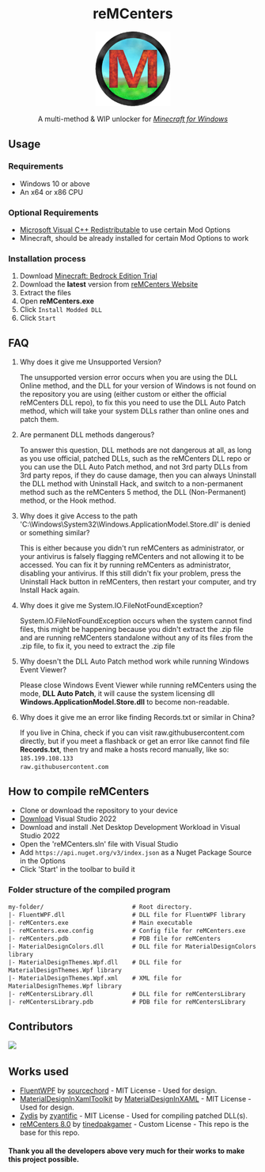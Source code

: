 <div align='center'>
<h1>reMCenters</h1>
<p>
  <img src='https://github.com/OpenM-Project/reMCenters/blob/master/reMCenters/images/mcenter_5_icon.png?raw=true' alt='reMCenters Icon' width="30%">
</p>
<p>A multi-method &amp; WIP unlocker for <em><a href="ms-windows-store://pdp/?ProductId=9NBLGGH2JHXJ">Minecraft for Windows</a></em>
</p>
</div>

## Usage

### Requirements

  - Windows 10 or above
  - An x64 or x86 CPU
### Optional Requirements
  - [Microsoft Visual C++ Redistributable](https://aka.ms/vs/17/release/vc_redist.x64.exe) to use certain Mod Options
  - Minecraft, should be already installed for certain Mod Options to work

<h3>Installation process</h3>
<ol>
    <li>Download <a href="ms-windows-store://pdp/?ProductId=9NBLGGH2JHXJ">Minecraft: Bedrock Edition Trial</a></li>
    <li>Download the <strong>latest</strong> version from <a href="https://reMCenters.net/Downloads/M-Centers-8th-Edition/">reMCenters Website</a></li>
    <li>Extract the files</li>
    <li>Open <strong>reMCenters.exe</strong></li>
    <li>Click <code>Install Modded DLL</code></li>
    <li>Click <code>Start</code></li>
</ol>

## FAQ
<ol>
<li><p>Why does it give me Unsupported Version?</p>

The unsupported version error occurs when you are using the DLL Online method, and the DLL for your version of Windows is not found on the repository you are using (either custom or either the official reMCenters DLL repo), to fix this you need to use the DLL Auto Patch method, which will take your system DLLs rather than online ones and patch them.
</li>
<li><p>Are permanent DLL methods dangerous?</p>

To answer this question, DLL methods are not dangerous at all, as long as you use official, patched DLLs, such as the reMCenters DLL repo or you can use the DLL Auto Patch method, and not 3rd party DLLs from 3rd party repos, if they do cause damage, then you can always Uninstall the DLL method with Uninstall Hack, and switch to a non-permanent method such as the reMCenters 5 method, the DLL (Non-Permanent) method, or the Hook method.
</li>
<li><p>Why does it give Access to the path 'C:\Windows\System32\Windows.ApplicationModel.Store.dll' is denied or something similar?</p>

This is either because you didn't run reMCenters as administrator, or your antivirus is falsely flagging reMCenters and not allowing it to be accessed. You can fix it by running reMCenters as administrator, disabling your antivirus. If this still didn't fix your problem, press the Uninstall Hack button in reMCenters, then restart your computer, and try Install Hack again.
</li>
<li><p>Why does it give me System.IO.FileNotFoundException?</p>

System.IO.FileNotFoundException occurs when the system cannot find files, this might be happening because you didn't extract the .zip file and are running reMCenters standalone without any of its files from the .zip file, to fix it, you need to extract the .zip file
</li>
<li><p>Why doesn't the DLL Auto Patch method work while running Windows Event Viewer?</p>

Please close Windows Event Viewer while running reMCenters using the mode, <strong>DLL Auto Patch</strong>, it will cause the system licensing dll <strong>Windows.ApplicationModel.Store.dll</strong> to become non-readable.
</li>
<li><p>Why does it give me an error like finding Records.txt or similar in China?</p>

If you live in China, check if you can visit raw.githubusercontent.com directly, but if you meet a flashback or get an error like cannot find file <strong>Records.txt</strong>, then try and  make a hosts record manually, like so:
<code>185.199.108.133               raw.githubusercontent.com</code>
</li>
</ol>

## How to compile reMCenters
- Clone or download the repository to your device
- [Download](https://visualstudio.microsoft.com/) Visual Studio 2022
- Download and install .Net Desktop Development Workload in Visual Studio 2022
- Open the 'reMCenters.sln' file with Visual Studio
- Add `https://api.nuget.org/v3/index.json` as a Nuget Package Source in the Options
- Click 'Start' in the toolbar to build it

### Folder structure of the compiled program 
```
my-folder/                         # Root directory.
|- FluentWPF.dll                   # DLL file for FluentWPF library
|- reMCenters.exe                  # Main executable
|- reMCenters.exe.config           # Config file for reMCenters.exe
|- reMCenters.pdb                  # PDB file for reMCenters
|- MaterialDesignColors.dll        # DLL file for MaterialDesignColors library
|- MaterialDesignThemes.Wpf.dll    # DLL file for MaterialDesignThemes.Wpf library
|- MaterialDesignThemes.Wpf.xml    # XML file for MaterialDesignThemes.Wpf library
|- reMCentersLibrary.dll           # DLL file for reMCentersLibrary
|- reMCentersLibrary.pdb           # PDB file for reMCentersLibrary
```

## Contributors
 <a href = "https://github.com/OpenM-Project/reMCenters/graphs/contributors">
   <img src = "https://contrib.rocks/image?repo=OpenM-Project/reMCenters"/>
 </a>

## Works used
- [FluentWPF](https://github.com/sourcechord/FluentWPF) by [sourcechord](https://github.com/sourcechord/) - MIT License - Used for design.
- [MaterialDesignInXamlToolkit](https://github.com/MaterialDesignInXAML/MaterialDesignInXamlToolkit/) by [MaterialDesignInXAML](https://github.com/MaterialDesignInXAML) - MIT License - Used for design.
- [Zydis](https://github.com/zyantific/zydis) by [zyantific](https://github.com/zyantific/) - MIT License - Used for compiling patched DLL(s).
- [reMCenters 8.0](https://github.com/tinedpakgamer/M-Centers-8.0/) by [tinedpakgamer](https://github.com/tinedpakgamer) - Custom License - This repo is the base for this repo.

#### Thank you all the developers above very much for their works to make this project possible.
